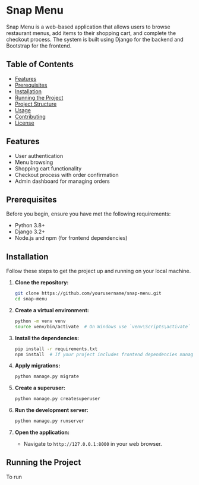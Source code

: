 # Snap Menu

Snap Menu is a web-based application that allows users to browse restaurant menus, add items to their shopping cart, and complete the checkout process. The system is built using Django for the backend and Bootstrap for the frontend.

## Table of Contents

- [Features](#features)
- [Prerequisites](#prerequisites)
- [Installation](#installation)
- [Running the Project](#running-the-project)
- [Project Structure](#project-structure)
- [Usage](#usage)
- [Contributing](#contributing)
- [License](#license)

## Features

- User authentication
- Menu browsing
- Shopping cart functionality
- Checkout process with order confirmation
- Admin dashboard for managing orders

## Prerequisites

Before you begin, ensure you have met the following requirements:

- Python 3.8+
- Django 3.2+
- Node.js and npm (for frontend dependencies)

## Installation

Follow these steps to get the project up and running on your local machine.

1. **Clone the repository:**
    ```sh
    git clone https://github.com/yourusername/snap-menu.git
    cd snap-menu
    ```

2. **Create a virtual environment:**
    ```sh
    python -m venv venv
    source venv/bin/activate  # On Windows use `venv\Scripts\activate`
    ```

3. **Install the dependencies:**
    ```sh
    pip install -r requirements.txt
    npm install  # If your project includes frontend dependencies managed by npm
    ```

4. **Apply migrations:**
    ```sh
    python manage.py migrate
    ```

5. **Create a superuser:**
    ```sh
    python manage.py createsuperuser
    ```

6. **Run the development server:**
    ```sh
    python manage.py runserver
    ```

7. **Open the application:**
    - Navigate to `http://127.0.0.1:8000` in your web browser.

## Running the Project

To run
